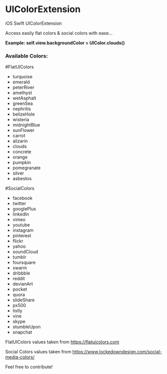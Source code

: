 # UIColorExtension
iOS Swift UIColorExtension

Access easily flat colors & social colors with ease...

**Example: self.view.backgroundColor = UIColor.clouds()**

### Available Colors: ###

#FlatUIColors

* turquoise
* emerald
* peterRiver
* amethyst
* wetAsphalt
* greenSea
* nephritis
* belizeHole
* wisteria
* midnightBlue
* sunFlower
* carrot
* alizarin
* clouds
* concrete
* orange
* pumpkin
* pomegranate
* silver
* asbestos

#SocialColors
* facebook
* twitter
* googlePlus
* linkedIn
* vimeo
* youtube
* instagram
* pinterest
* flickr
* yahoo
* soundCloud
* tumblr
* foursquare
* swarm
* dribbble
* reddit
* devianArt
* pocket
* quora
* slideShare
* px500
* listly
* vine
* skype
* stumbleUpon
* snapchat

FlatUIColors values taken from https://flatuicolors.com

Social Colors values taken from https://www.lockedowndesign.com/social-media-colors/

Feel free to contribute!
